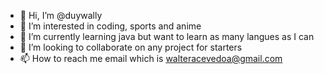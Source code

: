 - 👋 Hi, I’m @duywally
- 👀 I’m interested in coding, sports and anime
- 🌱 I’m currently learning java but want to learn as many langues as I can
- 💞️ I’m looking to collaborate on any project for starters
- 📫 How to reach me email which is walteracevedoa@gmail.com

<!---
duywally/duywally is a ✨ special ✨ repository because its `README.md` (this file) appears on your GitHub profile.
You can click the Preview link to take a look at your changes.
--->
